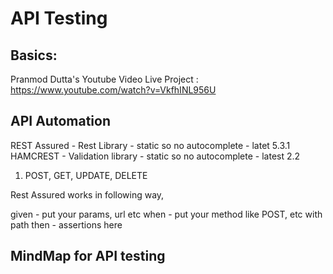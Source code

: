 # API Testing 
## Basics:
Pranmod Dutta's Youtube Video
Live Project : https://www.youtube.com/watch?v=VkfhINL956U 

## API Automation
REST Assured - Rest Library - static so no autocomplete - latet 5.3.1
HAMCREST - Validation library - static so no autocomplete - latest 2.2

1. POST, GET, UPDATE, DELETE

Rest Assured works in following way,

given - put your params, url etc
when - put your method like POST, etc with path
then - assertions here


## MindMap for API testing


